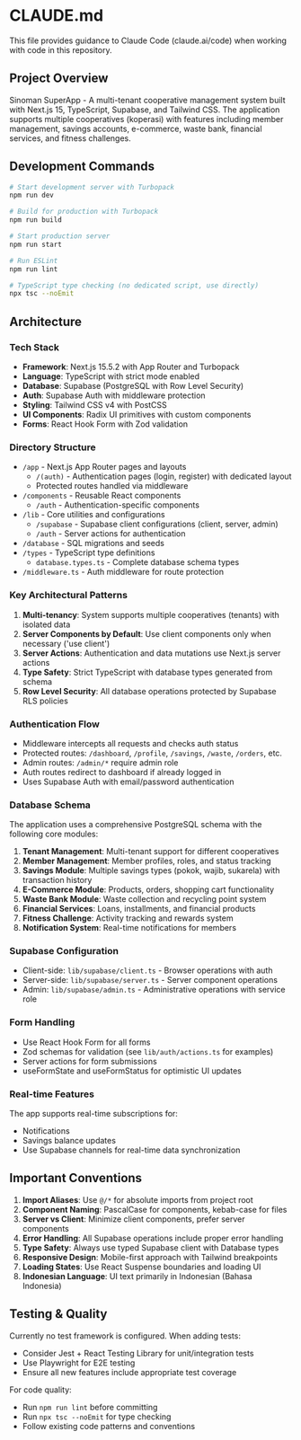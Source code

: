 # CLAUDE.md

This file provides guidance to Claude Code (claude.ai/code) when working with code in this repository.

## Project Overview

Sinoman SuperApp - A multi-tenant cooperative management system built with Next.js 15, TypeScript, Supabase, and Tailwind CSS. The application supports multiple cooperatives (koperasi) with features including member management, savings accounts, e-commerce, waste bank, financial services, and fitness challenges.

## Development Commands

```bash
# Start development server with Turbopack
npm run dev

# Build for production with Turbopack
npm run build

# Start production server
npm run start

# Run ESLint
npm run lint

# TypeScript type checking (no dedicated script, use directly)
npx tsc --noEmit
```

## Architecture

### Tech Stack
- **Framework**: Next.js 15.5.2 with App Router and Turbopack
- **Language**: TypeScript with strict mode enabled
- **Database**: Supabase (PostgreSQL with Row Level Security)
- **Auth**: Supabase Auth with middleware protection
- **Styling**: Tailwind CSS v4 with PostCSS
- **UI Components**: Radix UI primitives with custom components
- **Forms**: React Hook Form with Zod validation

### Directory Structure

- `/app` - Next.js App Router pages and layouts
  - `/(auth)` - Authentication pages (login, register) with dedicated layout
  - Protected routes handled via middleware
- `/components` - Reusable React components
  - `/auth` - Authentication-specific components
- `/lib` - Core utilities and configurations
  - `/supabase` - Supabase client configurations (client, server, admin)
  - `/auth` - Server actions for authentication
- `/database` - SQL migrations and seeds
- `/types` - TypeScript type definitions
  - `database.types.ts` - Complete database schema types
- `/middleware.ts` - Auth middleware for route protection

### Key Architectural Patterns

1. **Multi-tenancy**: System supports multiple cooperatives (tenants) with isolated data
2. **Server Components by Default**: Use client components only when necessary ('use client')
3. **Server Actions**: Authentication and data mutations use Next.js server actions
4. **Type Safety**: Strict TypeScript with database types generated from schema
5. **Row Level Security**: All database operations protected by Supabase RLS policies

### Authentication Flow

- Middleware intercepts all requests and checks auth status
- Protected routes: `/dashboard`, `/profile`, `/savings`, `/waste`, `/orders`, etc.
- Admin routes: `/admin/*` require admin role
- Auth routes redirect to dashboard if already logged in
- Uses Supabase Auth with email/password authentication

### Database Schema

The application uses a comprehensive PostgreSQL schema with the following core modules:

1. **Tenant Management**: Multi-tenant support for different cooperatives
2. **Member Management**: Member profiles, roles, and status tracking
3. **Savings Module**: Multiple savings types (pokok, wajib, sukarela) with transaction history
4. **E-Commerce Module**: Products, orders, shopping cart functionality
5. **Waste Bank Module**: Waste collection and recycling point system
6. **Financial Services**: Loans, installments, and financial products
7. **Fitness Challenge**: Activity tracking and rewards system
8. **Notification System**: Real-time notifications for members

### Supabase Configuration

- Client-side: `lib/supabase/client.ts` - Browser operations with auth
- Server-side: `lib/supabase/server.ts` - Server component operations
- Admin: `lib/supabase/admin.ts` - Administrative operations with service role

### Form Handling

- Use React Hook Form for all forms
- Zod schemas for validation (see `lib/auth/actions.ts` for examples)
- Server actions for form submissions
- useFormState and useFormStatus for optimistic UI updates

### Real-time Features

The app supports real-time subscriptions for:
- Notifications
- Savings balance updates
- Use Supabase channels for real-time data synchronization

## Important Conventions

1. **Import Aliases**: Use `@/*` for absolute imports from project root
2. **Component Naming**: PascalCase for components, kebab-case for files
3. **Server vs Client**: Minimize client components, prefer server components
4. **Error Handling**: All Supabase operations include proper error handling
5. **Type Safety**: Always use typed Supabase client with Database types
6. **Responsive Design**: Mobile-first approach with Tailwind breakpoints
7. **Loading States**: Use React Suspense boundaries and loading UI
8. **Indonesian Language**: UI text primarily in Indonesian (Bahasa Indonesia)

## Testing & Quality

Currently no test framework is configured. When adding tests:
- Consider Jest + React Testing Library for unit/integration tests
- Use Playwright for E2E testing
- Ensure all new features include appropriate test coverage

For code quality:
- Run `npm run lint` before committing
- Run `npx tsc --noEmit` for type checking
- Follow existing code patterns and conventions